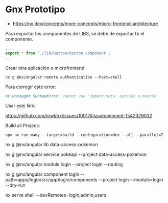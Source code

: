 # Gnx Prototipo

- https://nx.dev/concepts/more-concepts/micro-frontend-architecture

Para exportar los componentes de LIBS, se debe de exportar tb el componente.

````typescript
...
export * from './lib/button/button.component';
...
````

Crear otra aplicación o microfrontend

````shell
nx g @nx/angular:remote authentication --host=shell
````

Para corregir este error:

````markdown
nx Uncaught SyntaxError: Cannot use 'import.meta' outside a module
````

Usar este link:

https://github.com/nrwl/nx/issues/10017#issuecomment-1542329032

Build all Projecs:

`````shell
npx nx run-many --target=build --configuration=dev --all --parallel=7
`````

nx g @nx/angular:lib data-access-pokemon

nx g @nx/angular:service pokeapi --project data-access-pokemon

nx g @nx/angular:module login --project login --routing

nx g @nx/angular:component login --path=apps/login/src/app/login/components --project login --module=login --dry-run

nx serve shell --devRemotes=login,admin,users

